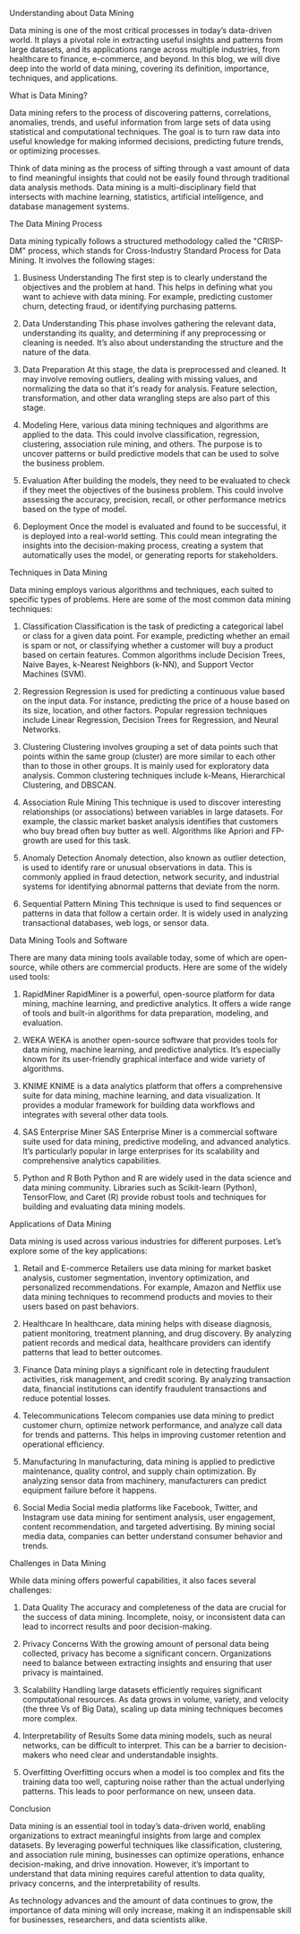  Understanding about Data Mining

Data mining is one of the most critical processes in today’s data-driven world. It plays a pivotal role in extracting useful insights and patterns from large datasets, and its applications range across multiple industries, from healthcare to finance, e-commerce, and beyond. In this blog, we will dive deep into the world of data mining, covering its definition, importance, techniques, and applications.

What is Data Mining?

Data mining refers to the process of discovering patterns, correlations, anomalies, trends, and useful information from large sets of data using statistical and computational techniques. The goal is to turn raw data into useful knowledge for making informed decisions, predicting future trends, or optimizing processes.

Think of data mining as the process of sifting through a vast amount of data to find meaningful insights that could not be easily found through traditional data analysis methods. Data mining is a multi-disciplinary field that intersects with machine learning, statistics, artificial intelligence, and database management systems.

The Data Mining Process

Data mining typically follows a structured methodology called the "CRISP-DM" process, which stands for Cross-Industry Standard Process for Data Mining. It involves the following stages:

1. Business Understanding
   The first step is to clearly understand the objectives and the problem at hand. This helps in defining what you want to achieve with data mining. For example, predicting customer churn, detecting fraud, or identifying purchasing patterns.

2. Data Understanding
   This phase involves gathering the relevant data, understanding its quality, and determining if any preprocessing or cleaning is needed. It’s also about understanding the structure and the nature of the data.

3. Data Preparation
   At this stage, the data is preprocessed and cleaned. It may involve removing outliers, dealing with missing values, and normalizing the data so that it's ready for analysis. Feature selection, transformation, and other data wrangling steps are also part of this stage.

4. Modeling
   Here, various data mining techniques and algorithms are applied to the data. This could involve classification, regression, clustering, association rule mining, and others. The purpose is to uncover patterns or build predictive models that can be used to solve the business problem.

5. Evaluation
   After building the models, they need to be evaluated to check if they meet the objectives of the business problem. This could involve assessing the accuracy, precision, recall, or other performance metrics based on the type of model.

6. Deployment
   Once the model is evaluated and found to be successful, it is deployed into a real-world setting. This could mean integrating the insights into the decision-making process, creating a system that automatically uses the model, or generating reports for stakeholders.

Techniques in Data Mining

Data mining employs various algorithms and techniques, each suited to specific types of problems. Here are some of the most common data mining techniques:

1. Classification
   Classification is the task of predicting a categorical label or class for a given data point. For example, predicting whether an email is spam or not, or classifying whether a customer will buy a product based on certain features. Common algorithms include Decision Trees, Naive Bayes, k-Nearest Neighbors (k-NN), and Support Vector Machines (SVM).

2. Regression
   Regression is used for predicting a continuous value based on the input data. For instance, predicting the price of a house based on its size, location, and other factors. Popular regression techniques include Linear Regression, Decision Trees for Regression, and Neural Networks.

3. Clustering
   Clustering involves grouping a set of data points such that points within the same group (cluster) are more similar to each other than to those in other groups. It is mainly used for exploratory data analysis. Common clustering techniques include k-Means, Hierarchical Clustering, and DBSCAN.

4. Association Rule Mining
   This technique is used to discover interesting relationships (or associations) between variables in large datasets. For example, the classic market basket analysis identifies that customers who buy bread often buy butter as well. Algorithms like Apriori and FP-growth are used for this task.

5. Anomaly Detection
   Anomaly detection, also known as outlier detection, is used to identify rare or unusual observations in data. This is commonly applied in fraud detection, network security, and industrial systems for identifying abnormal patterns that deviate from the norm.

6. Sequential Pattern Mining
   This technique is used to find sequences or patterns in data that follow a certain order. It is widely used in analyzing transactional databases, web logs, or sensor data.

 Data Mining Tools and Software

There are many data mining tools available today, some of which are open-source, while others are commercial products. Here are some of the widely used tools:

1. RapidMiner
   RapidMiner is a powerful, open-source platform for data mining, machine learning, and predictive analytics. It offers a wide range of tools and built-in algorithms for data preparation, modeling, and evaluation.

2. WEKA
   WEKA is another open-source software that provides tools for data mining, machine learning, and predictive analytics. It’s especially known for its user-friendly graphical interface and wide variety of algorithms.

3. KNIME
   KNIME is a data analytics platform that offers a comprehensive suite for data mining, machine learning, and data visualization. It provides a modular framework for building data workflows and integrates with several other data tools.

4. SAS Enterprise Miner
   SAS Enterprise Miner is a commercial software suite used for data mining, predictive modeling, and advanced analytics. It’s particularly popular in large enterprises for its scalability and comprehensive analytics capabilities.

5. Python and R
   Both Python and R are widely used in the data science and data mining community. Libraries such as Scikit-learn (Python), TensorFlow, and Caret (R) provide robust tools and techniques for building and evaluating data mining models.

Applications of Data Mining

Data mining is used across various industries for different purposes. Let’s explore some of the key applications:

1. Retail and E-commerce
   Retailers use data mining for market basket analysis, customer segmentation, inventory optimization, and personalized recommendations. For example, Amazon and Netflix use data mining techniques to recommend products and movies to their users based on past behaviors.

2. Healthcare
   In healthcare, data mining helps with disease diagnosis, patient monitoring, treatment planning, and drug discovery. By analyzing patient records and medical data, healthcare providers can identify patterns that lead to better outcomes.

3. Finance
   Data mining plays a significant role in detecting fraudulent activities, risk management, and credit scoring. By analyzing transaction data, financial institutions can identify fraudulent transactions and reduce potential losses.

4. Telecommunications
   Telecom companies use data mining to predict customer churn, optimize network performance, and analyze call data for trends and patterns. This helps in improving customer retention and operational efficiency.

5. Manufacturing
   In manufacturing, data mining is applied to predictive maintenance, quality control, and supply chain optimization. By analyzing sensor data from machinery, manufacturers can predict equipment failure before it happens.

6. Social Media
   Social media platforms like Facebook, Twitter, and Instagram use data mining for sentiment analysis, user engagement, content recommendation, and targeted advertising. By mining social media data, companies can better understand consumer behavior and trends.

Challenges in Data Mining

While data mining offers powerful capabilities, it also faces several challenges:

1. Data Quality
   The accuracy and completeness of the data are crucial for the success of data mining. Incomplete, noisy, or inconsistent data can lead to incorrect results and poor decision-making.

2. Privacy Concerns
   With the growing amount of personal data being collected, privacy has become a significant concern. Organizations need to balance between extracting insights and ensuring that user privacy is maintained.

3. Scalability
   Handling large datasets efficiently requires significant computational resources. As data grows in volume, variety, and velocity (the three Vs of Big Data), scaling up data mining techniques becomes more complex.

4. Interpretability of Results
   Some data mining models, such as neural networks, can be difficult to interpret. This can be a barrier to decision-makers who need clear and understandable insights.

5. Overfitting
   Overfitting occurs when a model is too complex and fits the training data too well, capturing noise rather than the actual underlying patterns. This leads to poor performance on new, unseen data.

Conclusion

Data mining is an essential tool in today’s data-driven world, enabling organizations to extract meaningful insights from large and complex datasets. By leveraging powerful techniques like classification, clustering, and association rule mining, businesses can optimize operations, enhance decision-making, and drive innovation. However, it’s important to understand that data mining requires careful attention to data quality, privacy concerns, and the interpretability of results.

As technology advances and the amount of data continues to grow, the importance of data mining will only increase, making it an indispensable skill for businesses, researchers, and data scientists alike.
